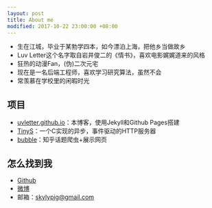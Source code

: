 ```yaml
---
layout: post
title: About me
modified: 2017-10-22 23:00:00 +08:00
---
```



* 生在江城，毕业于某勃学四本，如今漂泊上海，把他乡当做故乡
* Luv Letter这个名字取自岩井俊二的《情书》，喜欢电影娓娓道来的风格
* 狂热的动漫Fan，(伪)二次元宅
* 现在是一名后端工程师，喜欢学习研究算法，虽然不会
* 常羡慕在学校里的闲暇时光

## 项目

* [uvletter.github.io](https://github.com/uvletter/uvletter.github.io)：本博客，使用Jekyll和Github Pages搭建
* [TinyS](https://github.com/uvletter/TinyS)：一个C实现的异步，事件驱动的HTTP服务器
* [bubble](https://github.com/uvletter/bubble)：知乎话题爬虫+展示网页

## 怎么找到我

* [Github](https://github.com/uvletter)
* [微博](http://weibo.com/u/3863737276)
* 邮箱：skylypig@gmail.com